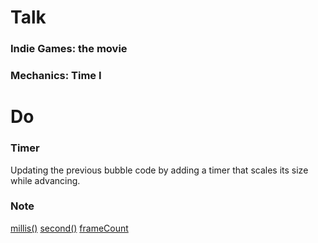 # Talk
### Indie Games: the movie
### Mechanics: Time I

# Do
### Timer
Updating the previous bubble code by adding a timer that scales its size while advancing.

### Note
[millis()](https://p5js.org/reference/#/p5/millis)
[second()](https://p5js.org/reference/#/p5/second)
[frameCount](https://p5js.org/reference/#/p5/frameCount)
